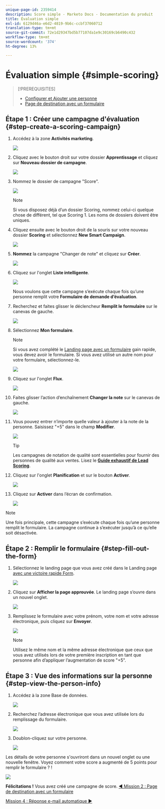```yaml
---
unique-page-id: 2359414
description: Score simple - Marketo Docs - Documentation du produit
title: Évaluation simple
exl-id: 6129d46a-e6d2-4819-9b6c-ccbf37060712
translation-type: tm+mt
source-git-commit: 72e1d29347bd5b77107da1e9c30169cb6490c432
workflow-type: tm+mt
source-wordcount: '374'
ht-degree: 13%

---
```


# Évaluation simple {#simple-scoring}

>[!PREREQUISITES]
>
>* [Configurer et Ajouter une personne](get-set-up-and-add-a-person.md)
>* [Page de destination avec un formulaire](landing-page-with-a-form.md)


## Étape 1 : Créer une campagne d&#39;évaluation {#step-create-a-scoring-campaign}

1. Accédez à la zone **Activités marketing**.

   ![](assets/ma-1.png)

1. Cliquez avec le bouton droit sur votre dossier **Apprentissage** et cliquez sur **Nouveau dossier de campagne**.

   ![](assets/two-2.png)

1. Nommez le dossier de campagne &quot;Score&quot;.

   ![](assets/three-1.png)

   >[!NOTE]
   >
   >Si vous disposez déjà d’un dossier Scoring, nommez celui-ci quelque chose de différent, tel que Scoring 1. Les noms de dossiers doivent être uniques.

1. Cliquez ensuite avec le bouton droit de la souris sur votre nouveau dossier **Scoring** et sélectionnez **New Smart Campaign**.

   ![](assets/four.png)

1. **Nommez** la campagne &quot;Changer de note&quot; et cliquez sur  **Créer**.

   ![](assets/five-1.png)

1. Cliquez sur l&#39;onglet **Liste intelligente**.

   ![](assets/six-1.png)

   Nous voulons que cette campagne s’exécute chaque fois qu’une personne remplit votre **Formulaire de demande d’évaluation**.

1. Recherchez et faites glisser le déclencheur **Remplit le formulaire** sur le canevas de gauche.

   ![](assets/image2014-9-24-11-3a43-3a35.png)

1. Sélectionnez **Mon formulaire**.

   >[!NOTE]
   >
   >Si vous avez complété le [Landing page avec un formulaire](/help/marketo/getting-started/quick-wins/landing-page-with-a-form.md) gain rapide, vous devez avoir le formulaire. Si vous avez utilisé un autre nom pour votre formulaire, sélectionnez-le.

   ![](assets/image2014-9-24-11-3a44-3a16.png)

1. Cliquez sur l&#39;onglet **Flux**.

   ![](assets/image2014-9-24-11-3a44-3a33.png)

1. Faites glisser l’action d’enchaînement **Changer la note** sur le canevas de gauche.

   ![](assets/image2014-9-24-11-3a44-3a45.png)

1. Vous pouvez entrer n’importe quelle valeur à ajouter à la note de la personne. Saisissez &quot;+5&quot; dans le champ **Modifier**.

   ![](assets/eleven-1.png)

   >[!TIP]
   >
   >Les campagnes de notation de qualité sont essentielles pour fournir des personnes de qualité aux ventes. Lisez le [**Guide exhaustif de Lead Scoring**](https://www.marketo.com/definitive-guides/lead-scoring/).

1. Cliquez sur l&#39;onglet **Planification** et sur le bouton **Activer**.

   ![](assets/twelve-1.png)

1. Cliquez sur **Activer** dans l’écran de confirmation.

   ![](assets/thirteen-1.png)

>[!NOTE]
>
>Une fois principale, cette campagne s’exécute chaque fois qu’une personne remplit le formulaire. La campagne continue à s’exécuter jusqu’à ce qu’elle soit désactivée.

## Étape 2 : Remplir le formulaire {#step-fill-out-the-form}

1. Sélectionnez le landing page que vous avez créé dans le Landing page [avec une victoire rapide Form](/help/marketo/getting-started/quick-wins/landing-page-with-a-form.md).

   ![](assets/fourteen-1.png)

1. Cliquez sur **Afficher la page approuvée**. Le landing page s’ouvre dans un nouvel onglet.

   ![](assets/image2014-9-24-11-3a47-3a51.png)

1. Remplissez le formulaire avec votre prénom, votre nom et votre adresse électronique, puis cliquez sur **Envoyer**.

   ![](assets/image2014-9-24-11-3a47-3a59.png)

   >[!NOTE]
   >
   >Utilisez le même nom et la même adresse électronique que ceux que vous avez utilisés lors de votre première inscription en tant que personne afin d’appliquer l’augmentation de score &quot;+5&quot;.

## Étape 3 : Vue des informations sur la personne {#step-view-the-person-info}

1. Accédez à la zone Base de données.

   ![](assets/db-2.png)

1. Recherchez l’adresse électronique que vous avez utilisée lors du remplissage du formulaire.

   ![](assets/eighteen.png)

1. Doublon-cliquez sur votre personne.

   ![](assets/nineteen.png)

Les détails de votre personne s&#39;ouvriront dans un nouvel onglet ou une nouvelle fenêtre. Voyez comment votre score a augmenté de 5 points pour remplir le formulaire ? !

![](assets/twenty.png)

**Félicitations !** Vous avez créé une campagne de score.
[◄ Mission 2 : Page de destination avec un formulaire](/help/marketo/getting-started/quick-wins/landing-page-with-a-form.md)

[Mission 4 : Réponse e-mail automatique ►](/help/marketo/getting-started/quick-wins/email-auto-response.md)
